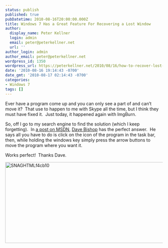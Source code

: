 ```yaml
---
status: publish
published: true
pubDatetime: 2010-08-16T20:00:00.000Z
title: Windows 7 Has a Great Feature For Recovering a Lost Window
author:
  display_name: Peter Kellner
  login: admin
  email: peter@peterkellner.net
  url: ''
author_login: admin
author_email: peter@peterkellner.net
wordpress_id: 1350
wordpress_url: https://peterkellner.net/2010/08/16/how-to-recover-lost-window-windows7/
date: '2010-08-16 19:14:43 -0700'
date_gmt: '2010-08-17 02:14:43 -0700'
categories:
- Windows 7
tags: []
---
```

<p>Ever have a program come up and you can only see a part of and can’t move it?&#160; That use to happen to me with Skype all the time, but I think they must have fixed it.&#160; Just today, it happened again with ImgBurn.</p>
<p>So, off I go to my search engine to find the solution (which I keep forgetting).&#160; In <a href="http://social.technet.microsoft.com/Forums/en-US/w7itproui/thread/f3040564-0457-4c91-af71-dce1bc673a99">a post on MSDN</a>, <a href="http://social.technet.microsoft.com/profile/dave%20bishop/?type=forum&amp;referrer=http://social.technet.microsoft.com/Forums/en-US/w7itproui/thread/f3040564-0457-4c91-af71-dce1bc673a99">Dave Bishop</a> has the perfect answer.&#160; He says all you have to do is click on the icon of the program in the task bar, then, while holding the windows key simply press the arrow buttons to move the program where you want it.</p>
<p>Works perfect!&#160; Thanks Dave.</p>
<p><a href="/FilesForWebDownload/Windows7HasaGreatFeatureForRecoveringaLo_10E96/SNAGHTMLf4cb10.png"><img style="border-bottom: 0px; border-left: 0px; display: inline; border-top: 0px; border-right: 0px" title="SNAGHTMLf4cb10" border="0" alt="SNAGHTMLf4cb10" src="/FilesForWebDownload/Windows7HasaGreatFeatureForRecoveringaLo_10E96/SNAGHTMLf4cb10_thumb.png" width="695" height="258" /></a></p>
